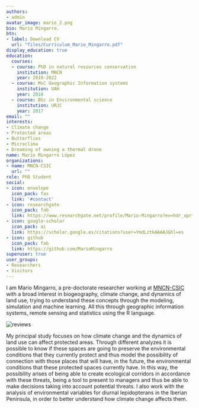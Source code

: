 ```yaml
---
authors:
- admin
avatar_image: mario_2.png
bio: Mario Mingarro.
btn:
- label: Download CV
  url: "files/Curriculum_Mario_Mingarro.pdf"
display_education: true
education:
  courses:
  - course: PhD in natural resources conservation
    institution: MNCN
    year: 2019-2022
  - course: MsC Geographic Information systems
    institution: UAH
    year: 2018
  - course: BSc in Environmental science
    institution: URJC
    year: 2017
email: ""
interests:
- Climate change
- Protected areas
- Butterflies
- Microclima
- Dreaming of owning a thermal drone
name: Mario Mingarro López
organizations:
- name: MNCN-CSIC
  url: ""
role: PhD Student
social:
- icon: envelope
  icon_pack: fas
  link: '#contact'
- icon: researchgate
  icon_pack: fab
  link: https://www.researchgate.net/profile/Mario-Mingarro?ev=hdr_xprf&_sg=sl4lVcFQJOuoN-XOHN_U4PxO3QnFm4eFLjAXNvPbcGOzeSgI_gCdbqKq3RtSpYXwL50-EHXF5aH2__38mmWCTWCa
- icon: google-scholar
  icon_pack: ai
  link: https://scholar.google.es/citations?user=YmdLztkAAAAJ&hl=es
- icon: github
  icon_pack: fab
  link: https://github.com/MarioMingarro
superuser: true
user_groups:
- Researchers
- Visitors
---
```


I am Mario Mingarro, a pre-doctorate researcher working at [MNCN-CSIC](https://www.mncn.csic.es) with a broad interest in biogeography, climate change, and dynamics of land use, trying to understand these concepts through the modeling, simulation and machine learning. All this through geographic information systems, remote sensing and statistics using the R language.

![reviews](../../img/peninsula.jpg)

My principal study focuses on how climate change and the dynamics of land use can affect protected areas. Through different analyzes it is possible to know if these spaces are going to preserve the environmental conditions that they currently protect and thus model the possibility of connection with those places that will have, in the future, the environmental conditions that these protected spaces currently have. In this way, the possibility arises of being able to create ecological corridors in accordance with these threats, being a tool to present to managers and thus be able to make decisions taking into account potential threats. I also work with the analysis of environmental variables for diurnal lepidopterans in the Iberian Peninsula, in order to better understand how climate change affects them.
